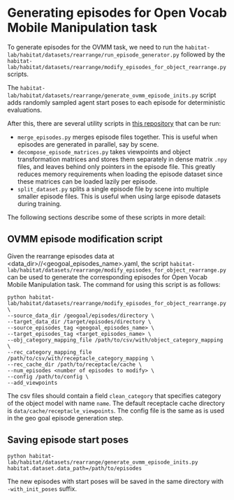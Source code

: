 # Generating episodes for Open Vocab Mobile Manipulation task

To generate episodes for the OVMM task, we need to run the `habitat-lab/habitat/datasets/rearrange/run_episode_generator.py` followed by the `habitat-lab/habitat/datasets/rearrange/modify_episodes_for_object_rearrange.py` scripts.

The `habitat-lab/habitat/datasets/rearrange/generate_ovmm_episode_inits.py` script adds randomly sampled agent start poses to each episode for deterministic evaluations.

After this, there are several utility scripts in [this repository](https://github.com/JHurricane96/lang_rearrange_scripts) that can be run:
- `merge_episodes.py` merges episode files together. This is useful when episodes are generated in parallel, say by scene.
- `decompose_episode_matrices.py` takes viewpoints and object transformation matrices and stores them separately in dense matrix `.npy` files, and leaves behind only pointers in the episode file. This greatly reduces memory requirements when loading the episode dataset since these matrices can be loaded lazily per episode.
- `split_dataset.py` splits a single episode file by scene into multiple smaller episode files. This is useful when using large episode datasets during training.

The following sections describe some of these scripts in more detail:

## OVMM episode modification script

Given the rearrange episodes data at <data_dir>/<split>/<geogoal_episodes_name>.yaml, the script `habitat-lab/habitat/datasets/rearrange/modify_episodes_for_object_rearrange.py` can be used to generate the corresponding episodes for Open Vocab Mobile Manipulation task. The command for using this script is as follows:

```
python habitat-lab/habitat/datasets/rearrange/modify_episodes_for_object_rearrange.py \
--source_data_dir /geogoal/episodes/directory \
--target_data_dir /target/episodes/directory \
--source_episodes_tag <geogoal_episodes_name> \
--target_episodes_tag <target_episodes_name> \
--obj_category_mapping_file /path/to/csv/with/object_category_mapping \
--rec_category_mapping_file /path/to/csv/with/receptacle_category_mapping \
--rec_cache_dir /path/to/receptacle/cache \
--num_episodes <number of episodes to modify> \
--config /path/to/config \
--add_viewpoints
```

The csv files should contain a field `clean_category` that specifies category of the object model with name `name`. The default receptacle cache directory is `data/cache/receptacle_viewpoints`. The config file is the same as is used in the geo goal episode generation step.

## Saving episode start poses
```
python habitat-lab/habitat/datasets/rearrange/generate_ovmm_episode_inits.py habitat.dataset.data_path=/path/to/episodes
```
The new episodes with start poses will be saved in the same directory with `-with_init_poses` suffix.